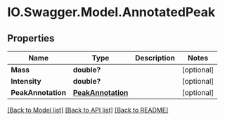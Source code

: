 # IO.Swagger.Model.AnnotatedPeak
## Properties

Name | Type | Description | Notes
------------ | ------------- | ------------- | -------------
**Mass** | **double?** |  | [optional] 
**Intensity** | **double?** |  | [optional] 
**PeakAnnotation** | [**PeakAnnotation**](PeakAnnotation.md) |  | [optional] 

[[Back to Model list]](../README.md#documentation-for-models) [[Back to API list]](../README.md#documentation-for-api-endpoints) [[Back to README]](../README.md)

